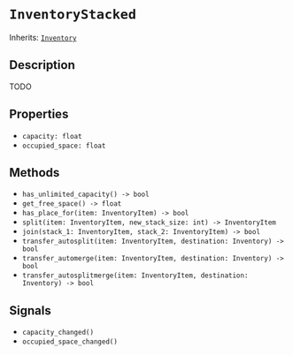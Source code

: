 # `InventoryStacked`

Inherits: [`Inventory`](./inventory.md)

## Description

TODO

## Properties

* `capacity: float`
* `occupied_space: float`

## Methods

* `has_unlimited_capacity() -> bool`
* `get_free_space() -> float`
* `has_place_for(item: InventoryItem) -> bool`
* `split(item: InventoryItem, new_stack_size: int) -> InventoryItem`
* `join(stack_1: InventoryItem, stack_2: InventoryItem) -> bool`
* `transfer_autosplit(item: InventoryItem, destination: Inventory) -> bool`
* `transfer_automerge(item: InventoryItem, destination: Inventory) -> bool`
* `transfer_autosplitmerge(item: InventoryItem, destination: Inventory) -> bool`

## Signals

* `capacity_changed()` 
* `occupied_space_changed()` 